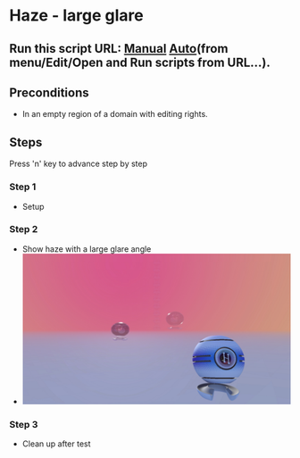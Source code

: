 # Haze - large glare
## Run this script URL: [Manual](https://raw.githubusercontent.com/highfidelity/hifi_tests/master/tests/engine/render/effect/haze/glare_large/test.js)   [Auto](https://raw.githubusercontent.com/highfidelity/hifi_tests/master/tests/engine/render/effect/haze/glare_large/testAuto.js)(from menu/Edit/Open and Run scripts from URL...).

## Preconditions
- In an empty region of a domain with editing rights.

## Steps
Press 'n' key to advance step by step

### Step 1
- Setup
### Step 2
- Show haze with a large glare angle
- ![](./ExpectedImage_00000.png)
### Step 3
- Clean up after test
